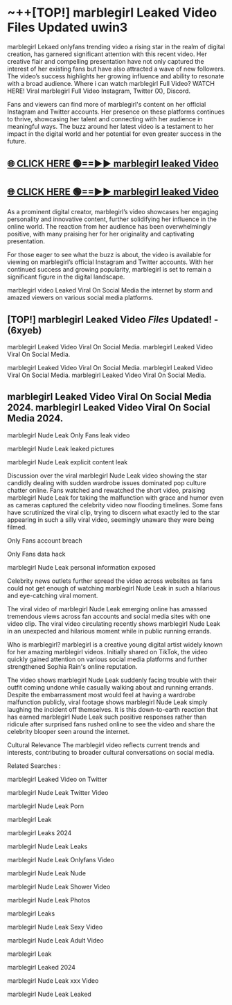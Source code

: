 # ~++[TOP!] marblegirl Leaked Video Files Updated uwin3

 marblegirl Lekaed onlyfans trending video a rising star in the realm of digital creation, has garnered significant attention with this recent video. Her creative flair and compelling presentation have not only captured the interest of her existing fans but have also attracted a wave of new followers. The video’s success highlights her growing influence and ability to resonate with a broad audience.
Where i can watch  marblegirl Full Video? WATCH HERE! Viral  marblegirl Full Video Instagram, Twitter (X), Discord.


Fans and viewers can find more of  marblegirl's content on her official Instagram and Twitter accounts. Her presence on these platforms continues to thrive, showcasing her talent and connecting with her audience in meaningful ways. The buzz around her latest video is a testament to her impact in the digital world and her potential for even greater success in the future.


## [🌐 CLICK HERE 🟢==►►  marblegirl leaked Video ](https://onlyclips.site?title=marblegirl&ref=git)

## [🌐 CLICK HERE 🟢==►►  marblegirl leaked Video ](https://onlyclips.site?title=marblegirl&ref=git)


As a prominent digital creator,  marblegirl’s video showcases her engaging personality and innovative content, further solidifying her influence in the online world. The reaction from her audience has been overwhelmingly positive, with many praising her for her originality and captivating presentation.

For those eager to see what the buzz is about, the video is available for viewing on  marblegirl’s official Instagram and Twitter accounts. With her continued success and growing popularity,  marblegirl is set to remain a significant figure in the digital landscape.


  marblegirl video Leaked Viral On Social Media the internet by storm and amazed viewers on various social media platforms.


## [TOP!]  marblegirl Leaked Video *Files* Updated! - (6xyeb) 

 marblegirl Leaked Video Viral On Social Media. marblegirl Leaked Video Viral On Social Media.

 marblegirl Leaked Video Viral On Social Media. marblegirl Leaked Video Viral On Social Media. marblegirl Leaked Video Viral On Social Media.


##  marblegirl Leaked Video Viral On Social Media 2024. marblegirl Leaked Video Viral On Social Media 2024.
 marblegirl Nude Leak Only Fans leak video

 marblegirl Nude Leak leaked pictures

 marblegirl Nude Leak explicit content leak

Discussion over the viral  marblegirl Nude Leak video showing the star candidly dealing with sudden wardrobe issues dominated pop culture chatter online. Fans watched and rewatched the short video, praising  marblegirl Nude Leak for taking the malfunction with grace and humor even as cameras captured the celebrity video now flooding timelines. Some fans have scrutinized the viral clip, trying to discern what exactly led to the star appearing in such a silly viral video, seemingly unaware they were being filmed.


Only Fans account breach

Only Fans data hack

 marblegirl Nude Leak personal information exposed

Celebrity news outlets further spread the video across websites as fans could not get enough of watching  marblegirl Nude Leak in such a hilarious and eye-catching viral moment.


The viral video of  marblegirl Nude Leak emerging online has amassed tremendous views across fan accounts and social media sites with one video clip. The viral video circulating recently shows  marblegirl Nude Leak in an unexpected and hilarious moment while in public running errands.


Who is  marblegirl?  marblegirl is a creative young digital artist widely known for her amazing  marblegirl videos. Initially shared on TikTok, the video quickly gained attention on various social media platforms and further strengthened Sophia Rain's online reputation.

The video shows  marblegirl Nude Leak suddenly facing trouble with their outfit coming undone while casually walking about and running errands. Despite the embarrassment most would feel at having a wardrobe malfunction publicly, viral footage shows  marblegirl Nude Leak simply laughing the incident off themselves. It is this down-to-earth reaction that has earned  marblegirl Nude Leak such positive responses rather than ridicule after surprised fans rushed online to see the video and share the celebrity blooper seen around the internet.

Cultural Relevance The  marblegirl video reflects current trends and interests, contributing to broader cultural conversations on social media.

Related Searches :

 marblegirl Leaked Video on Twitter

 marblegirl Nude Leak Twitter Video

 marblegirl Nude Leak Porn

 marblegirl Leak 

 marblegirl Leaks 2024

 marblegirl Nude Leak Leaks

 marblegirl Nude Leak Onlyfans Video

 marblegirl Nude Leak Nude

 marblegirl Nude Leak Shower Video

 marblegirl Nude Leak Photos

 marblegirl Leaks

 marblegirl Nude Leak Sexy Video

 marblegirl Nude Leak Adult Video

 marblegirl Leak

 marblegirl Leaked 2024

 marblegirl Nude Leak xxx Video

 marblegirl Nude Leak Leaked